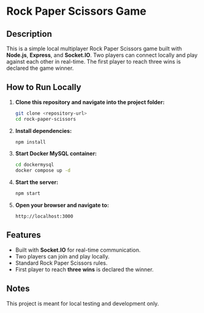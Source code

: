 # Rock Paper Scissors Game

## Description

This is a simple local multiplayer Rock Paper Scissors game built with **Node.js**, **Express**, and **Socket.IO**. Two players can connect locally and play against each other in real-time. The first player to reach three wins is declared the game winner.

## How to Run Locally

1. **Clone this repository and navigate into the project folder:**
    ```bash
    git clone <repository-url>
    cd rock-paper-scissors
    ```

2. **Install dependencies:**
    ```bash
    npm install
    ```

3. **Start Docker MySQL container:**
    ```bash
    cd dockermysql
    docker compose up -d
    ```

4. **Start the server:**
    ```bash
    npm start
    ```

5. **Open your browser and navigate to:**
    ```
    http://localhost:3000
    ```

## Features

- Built with **Socket.IO** for real-time communication.
- Two players can join and play locally.
- Standard Rock Paper Scissors rules.
- First player to reach **three wins** is declared the winner.

## Notes

This project is meant for local testing and development only.
